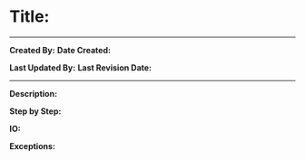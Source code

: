 # Title:

***

**Created By:**
**Date Created:**

**Last Updated By:**
**Last Revision Date:**

***

**Description:**

**Step by Step:**

**IO:**

**Exceptions:**
